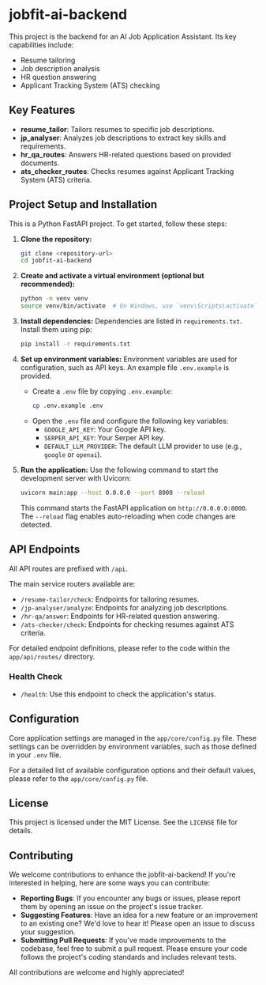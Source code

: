 # jobfit-ai-backend

This project is the backend for an AI Job Application Assistant. Its key capabilities include:

*   Resume tailoring
*   Job description analysis
*   HR question answering
*   Applicant Tracking System (ATS) checking

## Key Features

*   **resume_tailor**: Tailors resumes to specific job descriptions.
*   **jp_analyser**: Analyzes job descriptions to extract key skills and requirements.
*   **hr_qa_routes**: Answers HR-related questions based on provided documents.
*   **ats_checker_routes**: Checks resumes against Applicant Tracking System (ATS) criteria.

## Project Setup and Installation

This is a Python FastAPI project. To get started, follow these steps:

1.  **Clone the repository:**
    ```bash
    git clone <repository-url>
    cd jobfit-ai-backend
    ```

2.  **Create and activate a virtual environment (optional but recommended):**
    ```bash
    python -m venv venv
    source venv/bin/activate  # On Windows, use `venv\Scripts\activate`
    ```

3.  **Install dependencies:**
    Dependencies are listed in `requirements.txt`. Install them using pip:
    ```bash
    pip install -r requirements.txt
    ```

4.  **Set up environment variables:**
    Environment variables are used for configuration, such as API keys. An example file `.env.example` is provided.
    *   Create a `.env` file by copying `.env.example`:
        ```bash
        cp .env.example .env
        ```
    *   Open the `.env` file and configure the following key variables:
        *   `GOOGLE_API_KEY`: Your Google API key.
        *   `SERPER_API_KEY`: Your Serper API key.
        *   `DEFAULT_LLM_PROVIDER`: The default LLM provider to use (e.g., `google` or `openai`).

5.  **Run the application:**
    Use the following command to start the development server with Uvicorn:
    ```bash
    uvicorn main:app --host 0.0.0.0 --port 8000 --reload
    ```
    This command starts the FastAPI application on `http://0.0.0.0:8000`. The `--reload` flag enables auto-reloading when code changes are detected.

## API Endpoints

All API routes are prefixed with `/api`.

The main service routers available are:

*   `/resume-tailor/check`: Endpoints for tailoring resumes.
*   `/jp-analyser/analyze`: Endpoints for analyzing job descriptions.
*   `/hr-qa/answer`: Endpoints for HR-related question answering.
*   `/ats-checker/check`: Endpoints for checking resumes against ATS criteria.

For detailed endpoint definitions, please refer to the code within the `app/api/routes/` directory.

### Health Check

*   `/health`: Use this endpoint to check the application's status.

## Configuration

Core application settings are managed in the `app/core/config.py` file. These settings can be overridden by environment variables, such as those defined in your `.env` file.

For a detailed list of available configuration options and their default values, please refer to the `app/core/config.py` file.

## License

This project is licensed under the MIT License. See the `LICENSE` file for details.

## Contributing

We welcome contributions to enhance the jobfit-ai-backend! If you're interested in helping, here are some ways you can contribute:

*   **Reporting Bugs**: If you encounter any bugs or issues, please report them by opening an issue on the project's issue tracker.
*   **Suggesting Features**: Have an idea for a new feature or an improvement to an existing one? We'd love to hear it! Please open an issue to discuss your suggestion.
*   **Submitting Pull Requests**: If you've made improvements to the codebase, feel free to submit a pull request. Please ensure your code follows the project's coding standards and includes relevant tests.

All contributions are welcome and highly appreciated!
